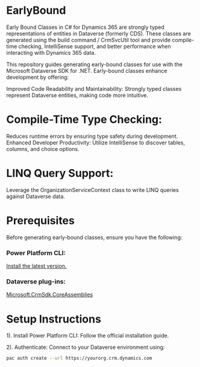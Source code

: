 # EarlyBound
Early Bound Classes in C# for Dynamics 365 are strongly typed representations of entities in Dataverse (formerly CDS). These classes are generated using the build command  / CrmSvcUtil tool and provide compile-time checking, IntelliSense support, and better performance when interacting with Dynamics 365 data.


This repository guides generating early-bound classes for use with the Microsoft Dataverse SDK for .NET. Early-bound classes enhance development by offering:

Improved Code Readability and Maintainability: Strongly typed classes represent Dataverse entities, making code more intuitive.

# Compile-Time Type Checking: 
  Reduces runtime errors by ensuring type safety during development.
  Enhanced Developer Productivity: Utilize IntelliSense to discover tables, columns, and choice options.
  
# LINQ Query Support: 
  Leverage the OrganizationServiceContext class to write LINQ queries against Dataverse data.


# Prerequisites
  Before generating early-bound classes, ensure you have the following:

### Power Platform CLI: 
 [Install the latest version.](https://learn.microsoft.com/en-us/power-platform/developer/cli/introduction?tabs=windows#install-microsoft-power-platform-cli)  
  
### Dataverse plug-ins: 
 [Microsoft.CrmSdk.CoreAssemblies](https://www.nuget.org/packages/microsoft.crmsdk.coreassemblies/)

# Setup Instructions
  1). Install Power Platform CLI: Follow the official installation guide.
  
  2). Authenticate: Connect to your Dataverse environment using:
  ```bash
  pac auth create --url https://yourorg.crm.dynamics.com
```


